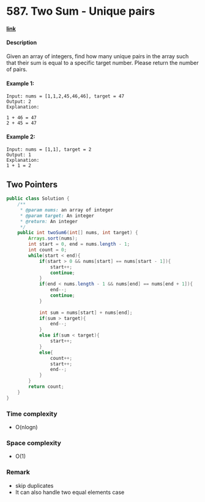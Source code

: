 # 587. Two Sum - Unique pairs

#### [link](https://www.lintcode.com/problem/two-sum-unique-pairs/description)

#### Description
Given an array of integers, find how many unique pairs in the array such that their sum is equal to a specific target number. Please return the number of pairs.

#### Example 1:
```
Input: nums = [1,1,2,45,46,46], target = 47 
Output: 2
Explanation:

1 + 46 = 47
2 + 45 = 47
```
#### Example 2:
```
Input: nums = [1,1], target = 2 
Output: 1
Explanation:
1 + 1 = 2
```

## Two Pointers
```java
public class Solution {
    /**
     * @param nums: an array of integer
     * @param target: An integer
     * @return: An integer
     */
    public int twoSum6(int[] nums, int target) {
        Arrays.sort(nums);
        int start = 0, end = nums.length - 1;
        int count = 0;
        while(start < end){
            if(start > 0 && nums[start] == nums[start - 1]){
                start++;
                continue;
            }
            if(end < nums.length - 1 && nums[end] == nums[end + 1]){
                end--;
                continue;
            }
            
            int sum = nums[start] + nums[end];
            if(sum > target){
                end--;
            }
            else if(sum < target){
                start++;
            }
            else{
                count++;
                start++;
                end--;
            }
        }
        return count;
    }
}
```
### Time complexity
* O(nlogn)
### Space complexity
* O(1)
### Remark
* skip duplicates
* It can also handle two equal elements case